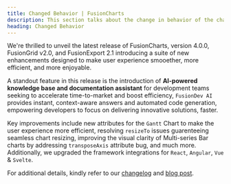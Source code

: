 ```yaml
---
title: Changed Behavior | FusionCharts
description: This section talks about the change in behavior of the charts with the latest released version.
heading: Changed Behavior
---
```


We're thrilled to unveil the latest release of FusionCharts, version 4.0.0, FusionGrid v2.0, and FusionExport 2.1 introducing a suite of new enhancements designed to make  user experience smooether, more efficient, and more enjoyable.

A standout feature in this release is the introduction of **AI-powered knowledge base and documentation assistant** for development teams seeking to accelerate time-to-market and boost efficiency, `FusionDev AI` provides instant, context-aware answers and automated code generation, empowering developers to focus on delivering innovative solutions, faster.

Key improvements include new attributes for the `Gantt` Chart to make the user experience more efficient, resolving `resizeTo` issues guarenteeing seamless chart resizing, improving the visual clarity of Multi-series Bar charts by addressing `transposeAxis` attribute bug, and much more. Additionally, we upgraded the framework integrations for `React`, `Angular`, `Vue` & `Svelte`.

For additional details, kindly refer to our [changelog](https://www.fusioncharts.com/dev/upgrading/change-log/) and [blog post](https://www.fusioncharts.com/blog/fusioncharts-v3-23-and-fusiontime-v2-9-elevating-data-visualization-to-new-heights/). 
